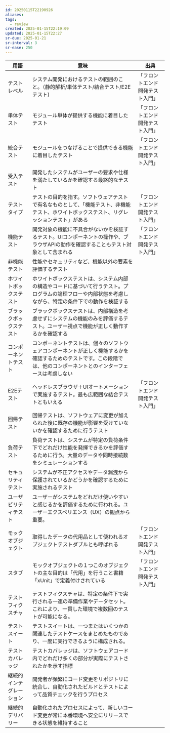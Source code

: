 ```yaml
---
id: 20250115T22190926
aliases: 
tags:
  - review
created: 2025-01-15T22:19:09
updated: 2025-01-15T22:27
sr-due: 2025-01-21
sr-interval: 3
sr-ease: 250
---
```


| 用語           | 意味                                                                                  | 出典               |
| ------------ | ----------------------------------------------------------------------------------- | ---------------- |
| テストレベル       | システム開発におけるテストの範囲のこと。（静的解析/単体テスト/結合テスト/E2Eテスト)                                       | 「フロントエンド開発テスト入門」 |
| 単体テスト        | モジュール単体が提供する機能に着目したテスト                                                              | 「フロントエンド開発テスト入門」 |
| 統合テスト        | モジュールをつなげることで提供できる機能に着目したテスト                                                        | 「フロントエンド開発テスト入門」 |
| 受入テスト        | 開発したシステムがユーザーの要求や仕様を満たしているかを確認する最終的なテスト                                             |                  |
| テストタイプ       | テストの目的を指す。ソフトウェアテストで有名なものとして、「機能テスト、非機能テスト、ホワイトボックステスト、リグレッションテスト」がある               | 「フロントエンド開発テスト入門」 |
| 機能テスト        | 開発対象の機能に不具合がないかを検証するテスト。UIコンポーネントの操作や、ブラウザAPIの動作を確認することもテスト対象として含まれる                | 「フロントエンド開発テスト入門」 |
| 非機能テスト       | 性能やセキュリティなど、機能以外の要素を評価するテスト                                                         |                  |
| ホワイトボックステスト  | ホワイトボックステストは、システム内部の構造やコードに基づいて行うテスト。プログラムの論理フローや内部状態を考慮しながら、特定の条件下での動作を検証する        |                  |
| ブラックボックステスト  | ブラックボックステストは、内部構造を考慮せずにシステムの機能のみを評価するテスト。ユーザー視点で機能が正しく動作するかを確認する                    |                  |
| コンポーネントテスト   | コンポーネントテストは、個々のソフトウェアコンポーネントが正しく機能するかを確認するためのテストです。この段階では、他のコンポーネントとのインターフェースは考慮しない |                  |
| E2Eテスト       | ヘッドレスブラウザ＋UIオートメーションで実施するテスト。最も広範囲な結合テストともいえる                                       | 「フロントエンド開発テスト入門」 |
| 回帰テスト        | 回帰テストは、ソフトウェアに変更が加えられた後に既存の機能が影響を受けていないかを確認するために行うテスト                               |                  |
| 負荷テスト        | 負荷テストは、システムが特定の負荷条件下でどれだけ性能を発揮できるかを評価するために行う。大量のデータや同時接続数をシミュレーションする                |                  |
| セキュリティテスト    | システムが不正アクセスやデータ漏洩から保護されているかどうかを確認するために実施されるテスト                                      |                  |
| ユーザビリティテスト   | ユーザーがシステムをどれだけ使いやすいと感じるかを評価するために行われる。ユーザーエクスペリエンス（UX）の観点から重要。                       |                  |
| モックオブジェクト    | 取得したデータの代用品として使われるオブジェクトテストダブルとも呼ばれる                                                | 「フロントエンド開発テスト入門」 |
| スタブ          | モックオブジェクトの１つこのオブジェクトの主な目的は「代用」を行うこと書籍「xUnit」で定義付けされている                              | 「フロントエンド開発テスト入門」 |
| テストフィクスチャ    | テストフィクスチャは、特定の条件下で実行される一連の準備作業やデータセット。これにより、一貫した環境で複数回のテストが可能になる。                   |                  |
| テストスイート      | テストスイートは、一つまたはいくつかの関連したテストケースをまとめたものであり、一度に実行できるように構成される。                           |                  |
| テストカバレッジ     | テストカバレッジは、ソフトウェアコード内でどれだけ多くの部分が実際にテストされたかを示す指標                                      |                  |
| 継続的インテグレーション | 開発者が頻繁にコード変更をリポジトリに統合し、自動化されたビルドとテストによって品質チェックを行うプロセス                               |                  |
| 継続的デリバリー     | 自動化されたプロセスによって、新しいコード変更が常に本番環境へ安全にリリースできる状態を維持すること                                  |                  |
